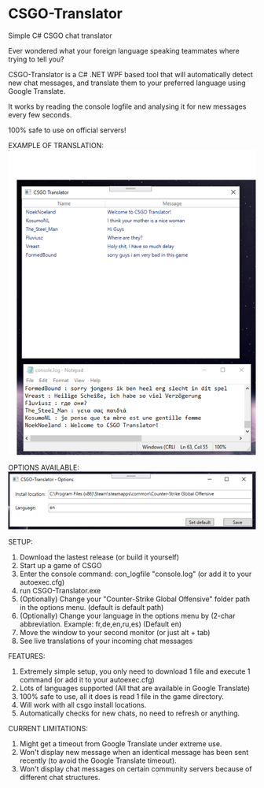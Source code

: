 # CSGO-Translator
Simple C# CSGO chat translator

Ever wondered what your foreign language speaking teammates where trying to tell you?

CSGO-Translator is a C# .NET WPF based tool that will automatically detect new chat messages, and translate them to your preferred language using Google Translate.

It works by reading the console logfile and analysing it for new messages every few seconds.

100% safe to use on official servers!

EXAMPLE OF TRANSLATION:
![](img/demo.PNG)

OPTIONS AVAILABLE:
![](img/demo2.PNG)

SETUP:
1. Download the lastest release (or build it yourself)
2. Start up a game of CSGO
3. Enter the console command: con_logfile "console.log" (or add it to your autoexec.cfg)
4. run CSGO-Translator.exe
5. (Optionally) Change your "Counter-Strike Global Offensive" folder path in the options menu. (default is default path)
6. (Optionally) Change your language in the options menu by (2-char abbreviation. Example: fr,de,en,ru,es) (Default en)
6. Move the window to your second monitor (or just alt + tab)
7. See live translations of your incoming chat messages

FEATURES:
1. Extremely simple setup, you only need to download 1 file and execute 1 command (or add it to your autoexec.cfg)
2. Lots of languages supported (All that are available in Google Translate)
3. 100% safe to use, all it does is read 1 file in the game directory.
4. Will work with all csgo install locations.
5. Automatically checks for new chats, no need to refresh or anything.

CURRENT LIMITATIONS:
1. Might get a timeout from Google Translate under extreme use.
2. Won't display new message when an identical message has been sent recently (to avoid the Google Translate timeout).
3. Won't display chat messages on certain community servers because of different chat structures.
